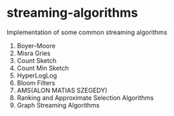 # streaming-algorithms
Implementation of some common streaming algorithms
1. Boyer-Moore
2. Misra Gries
3. Count Sketch
4. Count Min Sketch
5. HyperLogLog
6. Bloom Filters
7. AMS(ALON MATIAS SZEGEDY)
8. Ranking and Approximate Selection Algorithms
9. Graph Streaming Algorithms